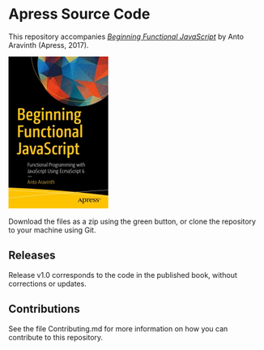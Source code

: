 # Apress Source Code

This repository accompanies [*Beginning Functional JavaScript*](http://www.apress.com/9781484226551) by Anto Aravinth (Apress, 2017).

[comment]: #cover
![Cover image](9781484226551.jpg)

Download the files as a zip using the green button, or clone the repository to your machine using Git.

## Releases

Release v1.0 corresponds to the code in the published book, without corrections or updates.

## Contributions

See the file Contributing.md for more information on how you can contribute to this repository.
